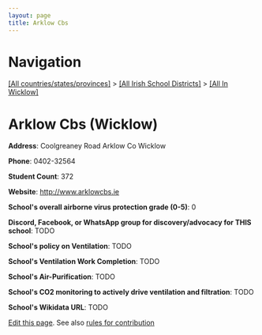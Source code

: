```yaml
---
layout: page
title: Arklow Cbs
---
```

# Navigation

[[All countries/states/provinces]](../../..) > [[All Irish School Districts]](../..) > [[All In Wicklow]](..)

# Arklow Cbs (Wicklow)

**Address**: Coolgreaney Road Arklow Co Wicklow

**Phone**: 0402-32564

**Student Count**: 372

**Website**: <http://www.arklowcbs.ie>

**School's overall airborne virus protection grade (0-5)**: 0

**Discord, Facebook, or WhatsApp group for discovery/advocacy for THIS school**: TODO

**School's policy on Ventilation**: TODO

**School's Ventilation Work Completion**: TODO

**School's Air-Purification**: TODO

**School's CO2 monitoring to actively drive ventilation and filtration**: TODO

**School's Wikidata URL**: TODO


[Edit this page](https://github.com/ventilate-schools/Ireland/edit/main/./Wicklow/Arklow_Cbs.md). See also [rules for contribution](../../../contribution-rules/)